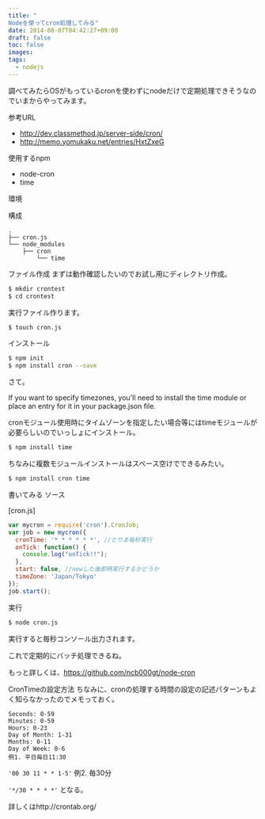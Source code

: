 ```yaml
---
title: "    
Nodeを使ってcron処理してみる"
date: 2014-08-07T04:42:27+09:00
draft: false
toc: false
images:
tags: 
  - nodejs
---
```


調べてみたらOSがもっているcronを使わずにnodeだけで定期処理できそうなのでいまからやってみます。

参考URL

- http://dev.classmethod.jp/server-side/cron/
- http://memo.yomukaku.net/entries/HxtZxeG

使用するnpm

- node-cron
- time

環境

構成

```
.
├── cron.js
└── node_modules
    ├── cron
        └── time
```

ファイル作成
まずは動作確認したいのでお試し用にディレクトリ作成。

```bash
$ mkdir crontest
$ cd crontest
```

実行ファイル作ります。

```bash
$ touch cron.js
```

インストール
```bash
$ npm init
$ npm install cron --save
```

さて。

If you want to specify timezones, you'll need to install the time module or place an entry for it in your package.json file.

cronモジュール使用時にタイムゾーンを指定したい場合等にはtimeモジュールが必要らしいのでいっしょにインストール。

```bash
$ npm install time
```

ちなみに複数モジュールインストールはスペース空けでできるみたい。

```bash
$ npm install cron time
```

書いてみる
ソース

[cron.js]

```js
var mycron = require('cron').CronJob;
var job = new mycron({
  cronTime: '* * * * * *', //とりま毎秒実行
  onTick: function() {
    console.log("onTick!!");
  },
  start: false, //newした後即時実行するかどうか
  timeZone: 'Japan/Tokyo'
});
job.start();
```

実行

```bash
$ node cron.js
```

実行すると毎秒コンソール出力されます。

これで定期的にバッチ処理できるね。

もっと詳しくは、https://github.com/ncb000gt/node-cron

CronTimeの設定方法
ちなみに、cronの処理する時間の設定の記述パターンもよく知らなかったのでメモっておく。

```
Seconds: 0-59
Minutes: 0-59
Hours: 0-23
Day of Month: 1-31
Months: 0-11
Day of Week: 0-6
例1. 平日毎日11:30
```

`'00 30 11 * * 1-5'`
例2. 毎30分

`'*/30 * * * *'`
となる。

詳しくはhttp://crontab.org/

